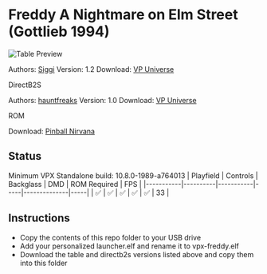 # Freddy A Nightmare on Elm Street (Gottlieb 1994)

![Table Preview](https://vpuniverse.com/screenshots/monthly_2022_01/freddy.png.edf0bf47e4c8cdb33e19e20f33040583.png)

Authors: [Siggi](https://vpuniverse.com/profile/8779-siggi/)
Version: 1.2
Download: [VP Universe](https://vpuniverse.com/files/file/8626-freddy-a-nightmare-on-elm-street-siggis-mod/)

DirectB2S

Authors: [hauntfreaks](https://vpuniverse.com/profile/5216-hauntfreaks/)
Version: 1.0
Download: [VP Universe](https://vpuniverse.com/files/file/16558-freddy-a-nightmare-on-elm-street-gottlieb-1994-b2s-with-full-dmd/)

ROM

Download: [Pinball Nirvana](https://pinballnirvana.com/forums/resources/freddy.1835/)

## Status 

Minimum VPX Standalone build: 10.8.0-1989-a764013
| Playfield | Controls | Backglass | DMD | ROM Required | FPS | 
|-----------|----------|-----------|-----|--------------|-----|
| :white_check_mark: | :white_check_mark: | :white_check_mark: | :white_check_mark: | :white_check_mark: | 33 |

## Instructions

- Copy the contents of this repo folder to your USB drive
- Add your personalized launcher.elf and rename it to vpx-freddy.elf
- Download the table and directb2s versions listed above and copy them into this folder